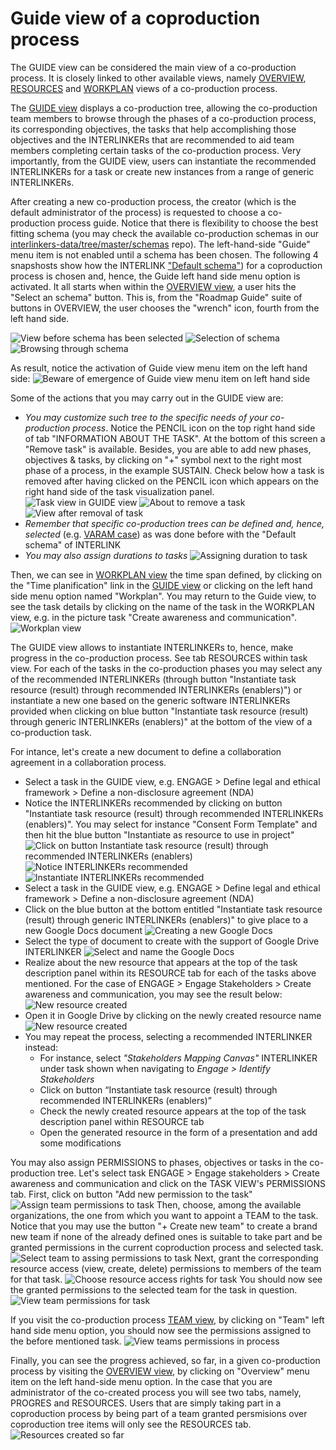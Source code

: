 # Guide view of a coproduction process

The GUIDE view can be considered the main view of a co-production process. It is closely linked to other available views, namely [OVERVIEW](/docs/en/coproductionprocess-overview.html), [RESOURCES](/docs/en/coproductionprocess-resources.html) and [WORKPLAN](/docs/en/coproductionprocess-workplan.html) views of a co-production process. 

The [GUIDE view](/docs/en/coproductionprocess-guide.html) displays a co-production tree, allowing the co-production team members to browse through the phases of a co-production process, its corresponding objectives, the tasks that help accomplishing those objectives and the INTERLINKERs that are recommended to aid team members completing certain tasks of the co-production process. Very importantly, from the GUIDE view, users can instantiate the recommended INTERLINKERs for a task or create new instances from a range of generic INTERLINKERs.

After creating a new co-production process, the creator (which is the default administrator of the process) is requested to choose a co-production process guide. Notice that there is flexibility to choose the best fitting schema (you may check the available co-production schemas in our [interlinkers-data/tree/master/schemas](https://github.com/interlink-project/interlinkers-data/tree/master/schemas) repo). The left-hand-side "Guide" menu item is not enabled until a schema has been chosen. The following 4 snapshosts show how the INTERLINK ["Default schema"](https://github.com/interlink-project/interlinkers-data/tree/master/schemas/default)) for a coproduction process is chosen and, hence, the Guide left hand side menu option is activated. It all starts when within the [OVERVIEW view](/docs/en/coproductionprocess-overview.html), a user hits the "Select an schema" button. This is, from the "Roadmap Guide" suite of buttons in OVERVIEW, the user chooses the "wrench" icon, fourth from the left hand side. 

   ![View before schema has been selected](images/guideview-defineschema0.png)
   ![Selection of schema](images/guideview-defineschema1.png)
   ![Browsing through schema](images/guideview-defineschema2.png)
   
As result, notice the activation of Guide view menu item on the left hand side: ![Beware of emergence of Guide view menu item on left hand side](images/guideview-menuitememergence.png)

Some of the actions that you may carry out in the GUIDE view are: 
   - *You may customize such tree to the specific needs of your co-production process*. Notice the PENCIL icon on the top right hand side of tab "INFORMATION ABOUT THE TASK". At the bottom of this screen a "Remove task" is available. Besides, you are able to add new phases, objectives & tasks, by clicking on "+" symbol next to the right most phase of a process, in the example SUSTAIN. Check below how a task is removed after having clicked on the PENCIL icon which appears on the right hand side of the task visualization panel.
   ![Task view in GUIDE view](images/guideview-removetask-0.png)
   ![About to remove a task](images/guideview-removetask.png)
   ![View after removal of task](images/guideview-after-taskremoval.png)
   - *Remember that specific co-production trees can be defined and, hence, selected* (e.g. [VARAM case](https://github.com/interlink-project/interlinkers-data/tree/master/schemas/servicedescriptionenhancement)) as was done before with the "Default schema" of INTERLINK
   - *You may also assign durations to tasks*
   ![Assigning duration to task](images/guideview-assignduration.png)

Then, we can see in [WORKPLAN view](/docs/en/coproductionprocess-workplan.html) the time span defined, by clicking on the "Time planification" link in the [GUIDE view](/docs/en/coproductionprocess-guide.html) or clicking on the left hand side menu option named "Workplan". You may return to the Guide view, to see the task details by clicking on the name of the task in the WORKPLAN view, e.g. in the picture task "Create awareness and communication". 
   ![Workplan view](images/workplanview-taskduration.png)
   
   
The GUIDE view allows to instantiate INTERLINKERs to, hence, make progress in the co-production process. See tab RESOURCES within task view. For each of the tasks in the co-production phases you may select any of the recommended INTERLINKERs (through button "Instantiate task resource (result) through recommended INTERLINKERs (enablers)") or instantiate a new one based on the generic software INTERLINKERs provided when clicking on blue button "Instantiate task resource (result) through generic INTERLINKERs (enablers)" at the bottom of the view of a co-production task. 

For intance, let's create a new document to define a collaboration agreement in a collaboration process.
- Select a task in the GUIDE view, e.g. ENGAGE > Define legal and ethical framework > Define a non-disclosure agreement (NDA)
- Notice the INTERLINKERs recommended by clicking on button "Instantiate task resource (result) through recommended INTERLINKERs (enablers)". You may select for instance "Consent Form Template" and then hit the blue button "Instantiate as resource to use in project"
        ![Click on button Instantiate task resource (result) through recommended INTERLINKERs (enablers)](images/catalogueview-recommendedinterlinkers0.png)
	![Notice INTERLINKERs recommended](images/catalogueview-recommendedinterlinkers.png)
	![Instantiate INTERLINKERs recommended](images/catalogueview-instantiaterecommendedinterlinkers)
- Select a task in the GUIDE view, e.g. ENGAGE > Define legal and ethical framework > Define a non-disclosure agreement (NDA)
- Click on the blue button at the bottom entitled "Instantiate task resource (result) through generic INTERLINKERs (enablers)" to give place to a new Google Docs document
	![Creating a new Google Docs](images/guideview-genericINTERLINKERinstantiation.png)
- Select the type of document to create with the support of Google Drive INTERLINKER
	![Select and name the Google Docs](images/googledrive-interlinker-init.png)
- Realize about the new resource that appears at the top of the task description panel within its RESOURCE tab for each of the tasks above mentioned. For the case of ENGAGE > Engage Stakeholders > Create awareness and communication, you may see the result below:
	![New resource created](images/guideview-newresource-created.png)
- Open it in Google Drive by clicking on the newly created resource name
	![New resource created](images/googledrive-viewdocument.png)
- You may repeat the process, selecting a recommended INTERLINKER instead:
	- For instance, select *"Stakeholders Mapping Canvas"* INTERLINKER under task shown when navigating to *Engage > Identify Stakeholders*  
	- Click on button “Instantiate task resource (result) through recommended INTERLINKERs (enablers)”
	- Check the newly created resource appears at the top of the task description panel within RESOURCE tab
	- Open the generated resource in the form of a presentation and add some modifications

You may also assign PERMISSIONS to phases, objectives or tasks in the co-production tree. Let's select task ENGAGE > Engage stakeholders > Create awareness and communication and click on the TASK VIEW's PERMISSIONS tab. First, click on button "Add new permission to the task"
	![Assign team permissions to task](images/guideview-addpermissiontask0.png)
Then, choose, among the available organizations, the one from which you want to appoint a TEAM to the task. Notice that you may use the button "+ Create new team" to create a brand new team if none of the already defined ones is suitable to take part and be granted permissions in the current coproduction process and selected task. 
	![Select team to assing permissions to task](images/guideview-addpermissiontask1.png)
Next, grant the corresponding resource access (view, create, delete) permissions to members of the team for that task. 
	![Choose resource access rights for task](images/guideview-addpermissiontask2.png)
You should now see the granted permissions to the selected team for the task in question. 
	![View team permissions for task](images/guideview-addpermissiontask3.png)

If you visit the co-production process [TEAM view](/docs/en/coproductionprocess-team.html), by clicking on "Team" left hand side menu option, you should now see the permissions assigned to the before mentioned task.
	![View teams permissions in process](images/teamview-viewpermissions.png)

Finally, you can see the progress achieved, so far, in a given co-production process by visiting the [OVERVIEW view](/docs/en/coproductionprocess-overview.html), by clicking on "Overview" menu item on the left hand-side menu option. In the case that you are administrator of the co-created process you will see two tabs, namely, PROGRES and RESOURCES. Users that are simply taking part in a coproduction process by being part of a team granted persmisions over coproduction tree items will only see the RESOURCES tab. 
	![Resources created so far](images/coproductionproces-overview-NDA.PNG)


